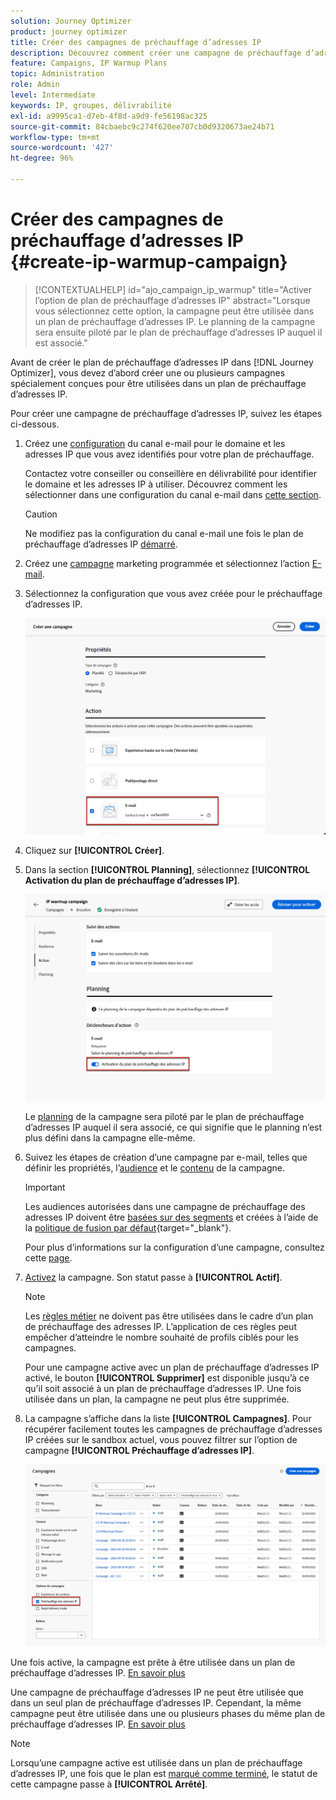```yaml
---
solution: Journey Optimizer
product: journey optimizer
title: Créer des campagnes de préchauffage d’adresses IP
description: Découvrez comment créer une campagne de préchauffage d’adresses IP
feature: Campaigns, IP Warmup Plans
topic: Administration
role: Admin
level: Intermediate
keywords: IP, groupes, délivrabilité
exl-id: a9995ca1-d7eb-4f8d-a9d9-fe56198ac325
source-git-commit: 84cbaebc9c274f620ee707cb0d9320673ae24b71
workflow-type: tm+mt
source-wordcount: '427'
ht-degree: 96%

---
```


# Créer des campagnes de préchauffage d’adresses IP {#create-ip-warmup-campaign}

>[!CONTEXTUALHELP]
>id="ajo_campaign_ip_warmup"
>title="Activer l’option de plan de préchauffage d’adresses IP"
>abstract="Lorsque vous sélectionnez cette option, la campagne peut être utilisée dans un plan de préchauffage d’adresses IP. Le planning de la campagne sera ensuite piloté par le plan de préchauffage d’adresses IP auquel il est associé."

Avant de créer le plan de préchauffage d’adresses IP dans [!DNL Journey Optimizer], vous devez d’abord créer une ou plusieurs campagnes spécialement conçues pour être utilisées dans un plan de préchauffage d’adresses IP<!--through a dedicated option-->.

Pour créer une campagne de préchauffage d’adresses IP, suivez les étapes ci-dessous.

1. Créez une [configuration](channel-surfaces.md) du canal e-mail pour le domaine et les adresses IP que vous avez identifiés pour votre plan de préchauffage.

   Contactez votre conseiller ou conseillère en délivrabilité pour identifier le domaine et les adresses IP à utiliser. Découvrez comment les sélectionner dans une configuration du canal e-mail dans [cette section](../email/email-settings.md#subdomains-and-ip-pools).

   >[!CAUTION]
   >
   >Ne modifiez pas la configuration du canal e-mail une fois le plan de préchauffage d’adresses IP [démarré](ip-warmup-execution.md).

1. Créez une [campagne](../campaigns/create-campaign.md) marketing programmée et sélectionnez l’action [E-mail](../email/create-email.md#create-email-journey-campaign).

   <!--Select the Marketing category. The IP warmup plan activation option is only available for  marketing-type campaigns.-->

1. Sélectionnez la configuration que vous avez créée pour le préchauffage d’adresses IP.

   ![](assets/ip-warmup-campaign-surface.png)

   <!--You must use the same configuration as the one that will be used for the asociated IP warmup plan. [Learn how to create an IP warmup plan](#create-ip-warmup-plan)-->

1. Cliquez sur **[!UICONTROL Créer]**.

1. Dans la section **[!UICONTROL Planning]**, sélectionnez **[!UICONTROL Activation du plan de préchauffage d’adresses IP]**.

   ![](assets/ip-warmup-campaign-plan-activation.png)

   Le [planning](../campaigns/create-campaign.md#schedule) de la campagne sera piloté par le plan de préchauffage d’adresses IP auquel il sera associé, ce qui signifie que le planning n’est plus défini dans la campagne elle-même.

1. Suivez les étapes de création d’une campagne par e-mail, telles que définir les propriétés, l’[audience](../audience/about-audiences.md)<!--best practices for IP warmup in terms of audience?--> et le [contenu](../email/get-started-email-design.md#key-steps) de la campagne.

   >[!IMPORTANT]
   >
   >Les audiences autorisées dans une campagne de préchauffage des adresses IP doivent être [basées sur des segments](../audience/creating-a-segment-definition.md) et créées à l’aide de la [politique de fusion par défaut](https://experienceleague.adobe.com/fr/docs/experience-platform/profile/merge-policies/overview#default-merge-policy){target="_blank"}.

   Pour plus d’informations sur la configuration d’une campagne, consultez cette [page](../campaigns/get-started-with-campaigns.md).

1. [Activez](../campaigns/review-activate-campaign.md) la campagne. Son statut passe à **[!UICONTROL Actif]**.

   >[!NOTE]
   >
   >Les [règles métier](rule-sets.md#apply-frequency-rule) ne doivent pas être utilisées dans le cadre d’un plan de préchauffage des adresses IP. L’application de ces règles peut empêcher d’atteindre le nombre souhaité de profils ciblés pour les campagnes.

   Pour une campagne active avec un plan de préchauffage d’adresses IP activé, le bouton **[!UICONTROL Supprimer]** est disponible jusqu’à ce qu’il soit associé à un plan de préchauffage d’adresses IP. Une fois utilisée dans un plan, la campagne ne peut plus être supprimée.

1. La campagne s’affiche dans la liste **[!UICONTROL Campagnes]**. Pour récupérer facilement toutes les campagnes de préchauffage d’adresses IP créées sur le sandbox actuel, vous pouvez filtrer sur l’option de campagne **[!UICONTROL Préchauffage d’adresses IP]**.

   ![](assets/ip-warmup-campaign-filter.png)

Une fois active, la campagne est prête à être utilisée dans un plan de préchauffage d’adresses IP. [En savoir plus](ip-warmup-plan.md)

Une campagne de préchauffage d’adresses IP ne peut être utilisée que dans un seul plan de préchauffage d’adresses IP. Cependant, la même campagne peut être utilisée dans une ou plusieurs phases du même plan de préchauffage d’adresses IP. [En savoir plus](ip-warmup-plan.md#define-phases)

>[!NOTE]
>
>Lorsqu’une campagne active est utilisée dans un plan de préchauffage d’adresses IP, une fois que le plan est [marqué comme terminé](ip-warmup-execution.md#mark-as-completed), le statut de cette campagne passe à **[!UICONTROL Arrêté]**.

